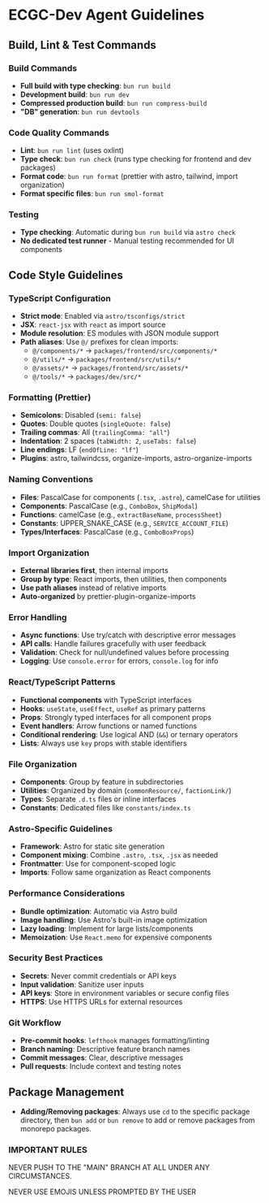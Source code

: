 # ECGC-Dev Agent Guidelines

## Build, Lint & Test Commands

### Build Commands

- **Full build with type checking**: `bun run build`
- **Development build**: `bun run dev`
- **Compressed production build**: `bun run compress-build`
- **"DB" generation**: `bun run devtools`

### Code Quality Commands

- **Lint**: `bun run lint` (uses oxlint)
- **Type check**: `bun run check` (runs type checking for frontend and dev packages)
- **Format code**: `bun run format` (prettier with astro, tailwind, import organization)
- **Format specific files**: `bun run smol-format`

### Testing

- **Type checking**: Automatic during `bun run build` via `astro check`
- **No dedicated test runner** - Manual testing recommended for UI components

## Code Style Guidelines

### TypeScript Configuration

- **Strict mode**: Enabled via `astro/tsconfigs/strict`
- **JSX**: `react-jsx` with `react` as import source
- **Module resolution**: ES modules with JSON module support
- **Path aliases**: Use `@/` prefixes for clean imports:
  - `@/components/*` → `packages/frontend/src/components/*`
  - `@/utils/*` → `packages/frontend/src/utils/*`
  - `@/assets/*` → `packages/frontend/src/assets/*`
  - `@/tools/*` → `packages/dev/src/*`

### Formatting (Prettier)

- **Semicolons**: Disabled (`semi: false`)
- **Quotes**: Double quotes (`singleQuote: false`)
- **Trailing commas**: All (`trailingComma: "all"`)
- **Indentation**: 2 spaces (`tabWidth: 2`, `useTabs: false`)
- **Line endings**: LF (`endOfLine: "lf"`)
- **Plugins**: astro, tailwindcss, organize-imports, astro-organize-imports

### Naming Conventions

- **Files**: PascalCase for components (`.tsx`, `.astro`), camelCase for utilities
- **Components**: PascalCase (e.g., `ComboBox`, `ShipModal`)
- **Functions**: camelCase (e.g., `extractBaseName`, `processSheet`)
- **Constants**: UPPER_SNAKE_CASE (e.g., `SERVICE_ACCOUNT_FILE`)
- **Types/Interfaces**: PascalCase (e.g., `ComboBoxProps`)

### Import Organization

- **External libraries first**, then internal imports
- **Group by type**: React imports, then utilities, then components
- **Use path aliases** instead of relative imports
- **Auto-organized** by prettier-plugin-organize-imports

### Error Handling

- **Async functions**: Use try/catch with descriptive error messages
- **API calls**: Handle failures gracefully with user feedback
- **Validation**: Check for null/undefined values before processing
- **Logging**: Use `console.error` for errors, `console.log` for info

### React/TypeScript Patterns

- **Functional components** with TypeScript interfaces
- **Hooks**: `useState`, `useEffect`, `useRef` as primary patterns
- **Props**: Strongly typed interfaces for all component props
- **Event handlers**: Arrow functions or named functions
- **Conditional rendering**: Use logical AND (`&&`) or ternary operators
- **Lists**: Always use `key` props with stable identifiers

### File Organization

- **Components**: Group by feature in subdirectories
- **Utilities**: Organized by domain (`commonResource/`, `factionLink/`)
- **Types**: Separate `.d.ts` files or inline interfaces
- **Constants**: Dedicated files like `constants/index.ts`

### Astro-Specific Guidelines

- **Framework**: Astro for static site generation
- **Component mixing**: Combine `.astro`, `.tsx`, `.jsx` as needed
- **Frontmatter**: Use for component-scoped logic
- **Imports**: Follow same organization as React components

### Performance Considerations

- **Bundle optimization**: Automatic via Astro build
- **Image handling**: Use Astro's built-in image optimization
- **Lazy loading**: Implement for large lists/components
- **Memoization**: Use `React.memo` for expensive components

### Security Best Practices

- **Secrets**: Never commit credentials or API keys
- **Input validation**: Sanitize user inputs
- **API keys**: Store in environment variables or secure config files
- **HTTPS**: Use HTTPS URLs for external resources

### Git Workflow

- **Pre-commit hooks**: `lefthook` manages formatting/linting
- **Branch naming**: Descriptive feature branch names
- **Commit messages**: Clear, descriptive messages
- **Pull requests**: Include context and testing notes

## Package Management

- **Adding/Removing packages**: Always use `cd` to the specific package directory, then `bun add` or `bun remove` to add or remove packages from monorepo packages.

### IMPORTANT RULES

NEVER PUSH TO THE "MAIN" BRANCH AT ALL UNDER ANY CIRCUMSTANCES.

NEVER USE EMOJIS UNLESS PROMPTED BY THE USER
